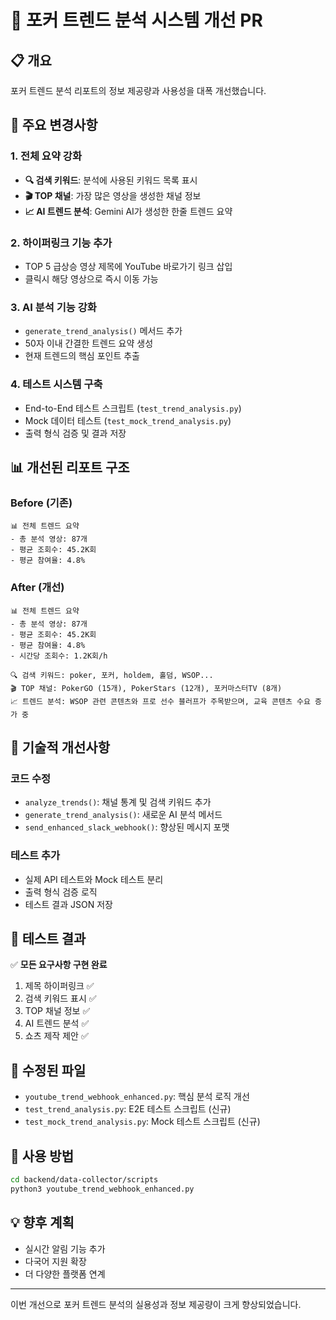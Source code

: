 # 🎰 포커 트렌드 분석 시스템 개선 PR

## 📋 개요
포커 트렌드 분석 리포트의 정보 제공량과 사용성을 대폭 개선했습니다.

## 🔄 주요 변경사항

### 1. 전체 요약 강화
- **🔍 검색 키워드**: 분석에 사용된 키워드 목록 표시
- **🎬 TOP 채널**: 가장 많은 영상을 생성한 채널 정보
- **📈 AI 트렌드 분석**: Gemini AI가 생성한 한줄 트렌드 요약

### 2. 하이퍼링크 기능 추가
- TOP 5 급상승 영상 제목에 YouTube 바로가기 링크 삽입
- 클릭시 해당 영상으로 즉시 이동 가능

### 3. AI 분석 기능 강화
- `generate_trend_analysis()` 메서드 추가
- 50자 이내 간결한 트렌드 요약 생성
- 현재 트렌드의 핵심 포인트 추출

### 4. 테스트 시스템 구축
- End-to-End 테스트 스크립트 (`test_trend_analysis.py`)
- Mock 데이터 테스트 (`test_mock_trend_analysis.py`)
- 출력 형식 검증 및 결과 저장

## 📊 개선된 리포트 구조

### Before (기존)
```
📊 전체 트렌드 요약
- 총 분석 영상: 87개
- 평균 조회수: 45.2K회
- 평균 참여율: 4.8%
```

### After (개선)
```
📊 전체 트렌드 요약
- 총 분석 영상: 87개
- 평균 조회수: 45.2K회
- 평균 참여율: 4.8%
- 시간당 조회수: 1.2K회/h

🔍 검색 키워드: poker, 포커, holdem, 홀덤, WSOP...
🎬 TOP 채널: PokerGO (15개), PokerStars (12개), 포커마스터TV (8개)
📈 트렌드 분석: WSOP 관련 콘텐츠와 프로 선수 블러프가 주목받으며, 교육 콘텐츠 수요 증가 중
```

## 🔧 기술적 개선사항

### 코드 수정
- `analyze_trends()`: 채널 통계 및 검색 키워드 추가
- `generate_trend_analysis()`: 새로운 AI 분석 메서드
- `send_enhanced_slack_webhook()`: 향상된 메시지 포맷

### 테스트 추가
- 실제 API 테스트와 Mock 테스트 분리
- 출력 형식 검증 로직
- 테스트 결과 JSON 저장

## 🧪 테스트 결과

✅ **모든 요구사항 구현 완료**
1. 제목 하이퍼링크 ✅
2. 검색 키워드 표시 ✅  
3. TOP 채널 정보 ✅
4. AI 트렌드 분석 ✅
5. 쇼츠 제작 제안 ✅

## 📁 수정된 파일
- `youtube_trend_webhook_enhanced.py`: 핵심 분석 로직 개선
- `test_trend_analysis.py`: E2E 테스트 스크립트 (신규)
- `test_mock_trend_analysis.py`: Mock 테스트 스크립트 (신규)

## 🚀 사용 방법
```bash
cd backend/data-collector/scripts
python3 youtube_trend_webhook_enhanced.py
```

## 💡 향후 계획
- 실시간 알림 기능 추가
- 다국어 지원 확장
- 더 다양한 플랫폼 연계

---

이번 개선으로 포커 트렌드 분석의 실용성과 정보 제공량이 크게 향상되었습니다.